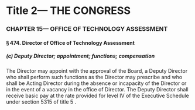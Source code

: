 
# Title 2— THE CONGRESS
### CHAPTER 15— OFFICE OF TECHNOLOGY ASSESSMENT
#### § 474. Director of Office of Technology Assessment
##### (c) Deputy Director; appointment; functions; compensation

The Director may appoint with the approval of the Board, a Deputy Director who shall perform such functions as the Director may prescribe and who shall be Acting Director during the absence or incapacity of the Director or in the event of a vacancy in the office of Director. The Deputy Director shall receive basic pay at the rate provided for level IV of the Executive Schedule under section 5315 of title 5 .
